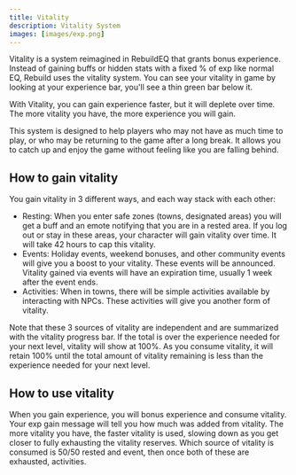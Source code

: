 ```yaml
---
title: Vitality
description: Vitality System
images: [images/exp.png]
---
```


Vitality is a system reimagined in RebuildEQ that grants bonus experience. Instead of gaining buffs or hidden stats with a fixed % of exp like normal EQ, Rebuild uses the vitality system. You can see your vitality in game by looking at your experience bar, you'll see a thin green bar below it.

With Vitality, you can gain experience faster, but it will deplete over time. The more vitality you have, the more experience you will gain.

This system is designed to help players who may not have as much time to play, or who may be returning to the game after a long break. It allows you to catch up and enjoy the game without feeling like you are falling behind.

## How to gain vitality

You gain vitality in 3 different ways, and each way stack with each other:

- Resting: When you enter safe zones (towns, designated areas) you will get a buff and an emote notifying that you are in a rested area. If you log out or stay in these areas, your character will gain vitality over time. It will take 42 hours to cap this vitality.
- Events: Holiday events, weekend bonuses, and other community events will give you a boost to your vitality. These events will be announced. Vitality gained via events will have an expiration time, usually 1 week after the event ends.
- Activities: When in towns, there will be simple activities available by interacting with NPCs. These activities will give you another form of vitality.

Note that these 3 sources of vitality are independent and are summarized with the vitality progress bar. If the total is over the experience needed for your next level, vitality will show at 100%. As you consume vitality, it will retain 100% until the total amount of vitality remaining is less than the experience needed for your next level.

## How to use vitality

When you gain experience, you will bonus experience and consume vitality. Your exp gain message will tell you how much was added from vitality. The more vitality you have, the faster vitality is used, slowing down as you get closer to fully exhausting the vitality reserves. Which source of vitality is consumed is 50/50 rested and event, then once both of these are exhausted, activities.